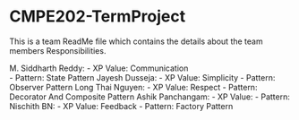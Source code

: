 # CMPE202-TermProject
This is a team ReadMe file which contains the details about the team members Responsibilities. 

M. Siddharth Reddy:
                  - XP Value: Communication     
                  - Pattern: State Pattern
Jayesh Dusseja:
                  - XP Value: Simplicity
                  - Pattern: Observer Pattern
Long Thai Nguyen:
                  - XP Value: Respect
                  - Pattern: Decorator And Composite Pattern
Ashik Panchangam:
                  - XP Value:
                  - Pattern:
Nischith BN:
                  - XP Value: Feedback
                  - Pattern: Factory Pattern                 